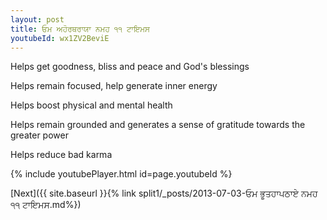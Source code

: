 ```yaml
---
layout: post
title: ਓਮ ਅਹੋਰਥਰਾਯਾ ਨਮਹ ੧੧ ਟਾਇਮਸ
youtubeId: wx1ZV2BeviE
---
```

 
 
Helps get goodness, bliss and peace and God's blessings
 
Helps remain focused, help generate inner energy 
 
Helps boost physical and mental health 
 
Helps remain grounded and generates a sense of gratitude towards the greater power 
 
Helps reduce bad karma
 
 
 
 


{% include youtubePlayer.html id=page.youtubeId %}
 
[Next]({{ site.baseurl }}{% link  split1/_posts/2013-07-03-ਓਮ ਭੂਤਹਾਪਠਾਏ ਨਮਹ ੧੧ ਟਾਇਮਸ.md%})
 
